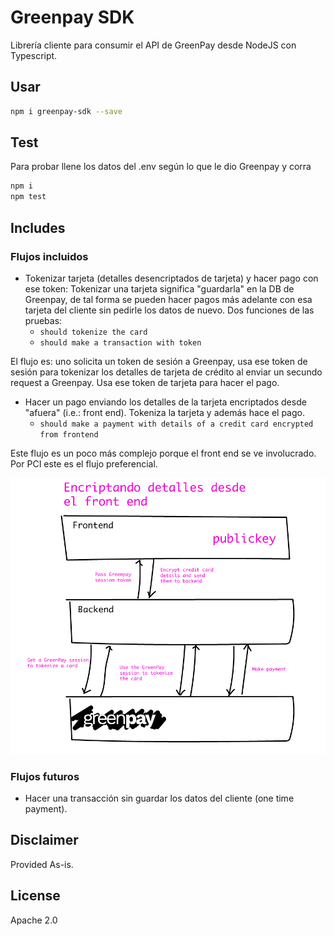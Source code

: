 # Greenpay SDK

Librería cliente para consumir el API de GreenPay desde NodeJS con Typescript.

## Usar

```bash
npm i greenpay-sdk --save
```

## Test

Para probar llene los datos del .env según lo que le dio Greenpay y corra

```bash
npm i
npm test
```

## Includes

### Flujos incluidos

* Tokenizar tarjeta (detalles desencriptados de tarjeta) y hacer pago con ese token: Tokenizar una tarjeta significa "guardarla" en la DB de Greenpay, de tal forma se pueden hacer pagos más adelante con esa tarjeta del cliente sin pedirle los datos de nuevo. Dos funciones de las pruebas:
  * `should tokenize the card`
  * `should make a transaction with token`

El flujo es: uno solicita un token de sesión a Greenpay, usa ese token de sesión para tokenizar los detalles de tarjeta de crédito al enviar un secundo request a Greenpay. Usa ese token de tarjeta para hacer el pago.

* Hacer un pago enviando los detalles de la tarjeta encriptados desde "afuera" (i.e.: front end). Tokeniza la tarjeta y además hace el pago.
  * `should make a payment with details of a credit card encrypted from frontend`

Este flujo es un poco más complejo porque el front end se ve involucrado. Por PCI este es el flujo preferencial.

![greenpay PCI flujo](/img/greenpay1.png)


### Flujos futuros

* Hacer una transacción sin guardar los datos del cliente (one time payment).

## Disclaimer

Provided As-is.

## License

Apache 2.0